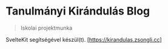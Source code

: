 # Tanulmányi Kirándulás Blog

> Iskolai projektmunka

SvelteKit segítségével készül(t).
[https://kirandulas.zsongli.cc]
